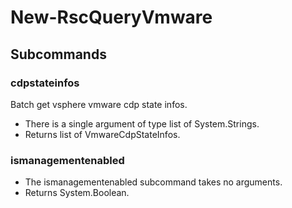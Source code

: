 # New-RscQueryVmware
## Subcommands
### cdpstateinfos
Batch get vsphere vmware cdp state infos.

- There is a single argument of type list of System.Strings.
- Returns list of VmwareCdpStateInfos.
### ismanagementenabled
- The ismanagementenabled subcommand takes no arguments.
- Returns System.Boolean.
